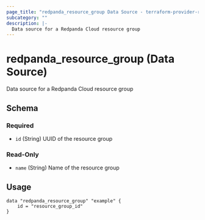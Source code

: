 ```yaml
---
page_title: "redpanda_resource_group Data Source - terraform-provider-redpanda"
subcategory: ""
description: |-
  Data source for a Redpanda Cloud resource group
---
```


# redpanda_resource_group (Data Source)

Data source for a Redpanda Cloud resource group

<!-- schema generated by tfplugindocs -->
## Schema

### Required

- `id` (String) UUID of the resource group

### Read-Only

- `name` (String) Name of the resource group

## Usage

```hcl
data "redpanda_resource_group" "example" {
    id = "resource_group_id"
}
```